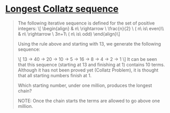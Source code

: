 # [Longest Collatz sequence](https://projecteuler.net/problem=14)

> The following iterative sequence is defined for the set of positive integers:
\\[ \begin{align} & n\ \rightarrow \ \frac{n}{2} \ ( n\ is\ even)\\\\ & n\ \rightarrow \ 3n+1\ ( n\ is\ odd) \end{align}\\]
>
> Using the rule above and starting with 13, we generate the following sequence:
>
> \\[ 13 → 40 → 20 → 10 → 5 → 16 → 8 → 4 → 2 → 1 \\]
> It can be seen that this sequence (starting at 13 and finishing at 1)
> contains 10 terms. Although it has not been proved yet (Collatz Problem),
> it is thought that all starting numbers finish at 1.
>
> Which starting number, under one million, produces the longest chain?
>
> NOTE: Once the chain starts the terms are allowed to go above one million.
